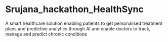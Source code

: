 # Srujana_hackathon_HealthSync
A smart healthcare solution enabling patients to get personalised treatment plans and predictive analytics through AI and enable doctors to track, manage and predict chronic conditions
